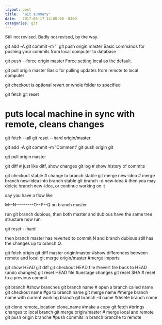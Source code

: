 ```yaml
---
layout: post
title:  "Git summary"
date:   2017-08-17 12:00:00 -0200
categories: git
---
```


Still not revised. Badly not revised, by the way.

git add -A
git commit -m '<your message>'
git push origin master
Basic commands for pushing your commits from local computer to database

git push --force origin master
Force setting local as the default.

git pull origin master
Basic for pulling updates from remote to local computer



git checkout <commit> <file>
<file> is optional
revert <file> or whole folder to specified <commit>

git fetch
git reset

# puts local machine in sync with remote, cleans changes
git fetch --all
git reset --hard origin/master

git add -A
git commit -m 'Comment'
git push origin git

git pull origin master

git diff        # just like diff, show changes
git log         # show history of commits

git checkout stable     # change to branch stable
git merge new-idea      # merge branch new-idea into branch stable
git branch -d new-idea  # then you may delete branch new-idea, or continue working on it

say you have a flow like

M--N---------O--P--Q on branch master

run git branch dubious, then both master and dubious have the same tree structure
now run

git reset --hard <SHA1 sum of commit N>

then branch master has reverted to commit N and branch dubious still has the changes up to branch Q.

git fetch origin
git diff master origin/master       #show differences between remote and local
git merge origin/master             #merge imports

git show HEAD
git diff
git checkout HEAD file              #revert file back to HEAD (undo changes)
git reset HEAD file                 #unstage changes
git reset SHA                       # reset to a previous commit

git branch                          #show branches
git branch name                     # open a branch called name
git checkout name                   #go to branch name
git merge name                      #merge branch name with current working branch
git branch -d name                  #delete branch name

git clone remote_location clone_name    #make a copy
git fetch                           #brings changes to local branch
git merge origin/master             # merge local and remote
git push origin branche             #push commits in branch branche to remote
